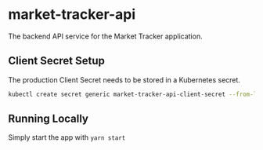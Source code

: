 # market-tracker-api

The backend API service for the Market Tracker application.

## Client Secret Setup

The production Client Secret needs to be stored in a Kubernetes secret.

```bash
kubectl create secret generic market-tracker-api-client-secret --from-literal=client-secret=######
```

## Running Locally

Simply start the app with `yarn start`